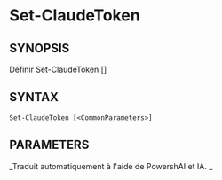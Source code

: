 ﻿---
external help file: powershai-help.xml
schema: 2.0.0
powershai: true
---

# Set-ClaudeToken

## SYNOPSIS <!--!= @#Synop !-->

Définir Set-ClaudeToken [<CommonParameters>]


## SYNTAX <!--!= @#Syntax !-->

```
Set-ClaudeToken [<CommonParameters>]
```

## PARAMETERS <!--!= @#Params !-->




<!--PowershaiAiDocBlockStart-->
_Traduit automatiquement à l'aide de PowershAI et IA. 
_
<!--PowershaiAiDocBlockEnd-->
